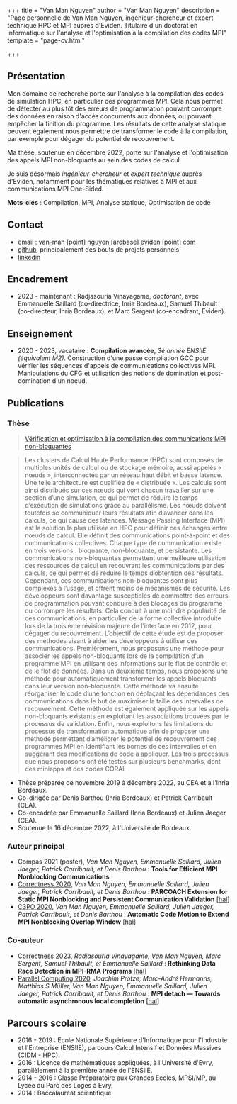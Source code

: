 +++
title = "Van Man Nguyen"
author = "Van Man Nguyen"
description = "Page personnelle de Van Man Nguyen, ingénieur-chercheur et expert technique HPC et MPI auprès d'Eviden. Titulaire d'un doctorat en informatique sur l'analyse et l'optimisation à la compilation des codes MPI"
template = "page-cv.html"

+++
## Présentation
Mon domaine de recherche porte sur l'analyse à la compilation des codes de 
simulation HPC, en particulier des programmes MPI. Cela nous permet de détecter
au plus tôt des erreurs de programmation pouvant corrompre des données en raison 
d'accès concurrents aux données, ou pouvant empêcher la finition du programme.
Les résultats de cette analyse statique peuvent également nous permettre de
transformer le code à la compilation, par exemple pour dégager du potentiel de
recouvrement. 

Ma thèse, soutenue en décembre 2022, porte sur l'analyse et l'optimisation des 
appels MPI non-bloquants au sein des codes de calcul. 

Je suis désormais *ingénieur-chercheur* et *expert technique* auprès 
d'Eviden, notamment pour les thématiques relatives à MPI et aux communications 
MPI One-Sided. 

**Mots-clés** : Compilation, MPI, Analyse statique, Optimisation de code

## Contact
- email : van-man [point] nguyen [arobase] eviden [point] com
- [github](https://github.com/VManNguyen), principalement des bouts de projets personnels
- [linkedin](https://www.linkedin.com/in/van-man-nguyen-126893140/)


## Encadrement
- 2023 - maintenant : Radjasouria Vinayagame, *doctorant*, avec Emmanuelle Saillard (co-directrice, Inria Bordeaux), Samuel Thibault (co-directeur, Inria Bordeaux), et Marc Sergent (co-encadrant, Eviden).

## Enseignement
- 2020 - 2023, vacataire : **Compilation avancée**, *3è année ENSIIE (équivalent M2)*. Construction d'une passe compilation GCC pour vérifier les séquences d'appels de communications collectives MPI. Manipulations du CFG et utilisation des notions de domination et post-domination d'un noeud.

## Publications
### Thèse
> [Vérification et optimisation à la compilation des communications MPI non-bloquantes](https://www.theses.fr/2022BORD0415)

> Les clusters de Calcul Haute Performance (HPC) sont composés de multiples 
unités de calcul ou de stockage mémoire, aussi appelés « nœuds », 
interconnectés par un réseau haut débit et basse latence. Une telle 
architecture est qualifiée de « distribuée ». Les calculs sont ainsi 
distribués sur ces nœuds qui vont chacun travailler sur une section d’une 
simulation, ce qui permet de réduire le temps d’exécution de simulations 
grâce au parallélisme. Les nœuds doivent toutefois se communiquer leurs 
résultats afin d’avancer dans les calculs, ce qui cause des latences. 
Message Passing Interface (MPI) est la solution la plus utilisée en HPC pour 
définir ces échanges entre nœuds de calcul. Elle définit des communications 
point-à-point et des communications collectives. Chaque type de communication 
existe en trois versions : bloquante, non-bloquante, et persistante. Les 
communications non-bloquantes permettent une meilleure utilisation des 
ressources de calcul en recouvrant les communications par des calculs, ce qui 
permet de réduire le temps d’obtention des résultats. Cependant, ces 
communications non-bloquantes sont plus complexes à l’usage, et offrent moins 
de mécanismes de sécurité. Les développeurs sont davantage susceptibles de 
commettre des erreurs de programmation pouvant conduire à des blocages du 
programme ou corrompre les résultats. Cela conduit à une moindre popularité de 
ces communications, en particulier de la forme collective introduite lors de la 
troisième révision majeure de l’interface en 2012, pour dégager du recouvrement. 
L’objectif de cette étude est de proposer des méthodes visant à aider les 
développeurs à utiliser ces communications. Premièrement, nous proposons une 
méthode pour associer les appels non-bloquants lors de la compilation d’un 
programme MPI en utilisant des informations sur le flot de contrôle et de le flot 
de données. Dans un deuxième temps, nous proposons une méthode pour 
automatiquement transformer les appels bloquants dans leur version 
non-bloquante. Cette méthode va ensuite réorganiser le code d’une fonction 
en déplaçant les dépendances des communications dans le but de maximiser 
la taille des intervalles de recouvrement. Cette méthode est également 
appliquée sur les appels non-bloquants existants en exploitant les 
associations trouvées par le processus de validation. Enfin, nous exploitons 
les limitations du processus de transformation automatique afin de proposer 
une méthode permettant d’améliorer le potentiel de recouvrement des 
programmes MPI en identifiant les bornes de ces intervalles et en suggérant 
des modifications de code à appliquer. Les trois processus que nous proposons 
ont été testés sur plusieurs benchmarks, dont des miniapps et des codes CORAL.

- Thèse préparée de novembre 2019 à décembre 2022, au CEA et à l'Inria Bordeaux.
- Co-dirigée par Denis Barthou (Inria Bordeaux) et Patrick Carribault (CEA).
- Co-encadrée par Emmanuelle Saillard (Inria Bordeaux) et Julien Jaeger (CEA).
- Soutenue le 16 décembre 2022, à l'Université de Bordeaux.

### Auteur principal
- Compas 2021 (poster), *Van Man Nguyen, Emmanuelle Saillard, Julien Jaeger, Patrick Carribault, et Denis Barthou* : **Tools for Efficient MPI Nonblocking Communications**
- [Correctness 2020](https://dx.doi.org/10.1109/Correctness51934.2020.00009), *Van Man Nguyen, Emmanuelle Saillard, Julien Jaeger, Patrick Carribault, et Denis Barthou* : **PARCOACH Extension for Static MPI Nonblocking and Persistent Communication Validation** [[hal](https://hal.science/cea-03014171v1)]
- [C3PO 2020](https://dx.doi.org/10.1007/978-3-030-59851-8_4), *Van Man Nguyen, Emmanuelle Saillard, Julien Jaeger, Patrick Carribault, et Denis Barthou* : **Automatic Code Motion to Extend MPI Nonblocking Overlap Window** [[hal](https://hal.science/cea-03010533v1)]

### Co-auteur
- [Correctness 2023](https://dx.doi.org/10.1145/3624062.3624086), *Radjasouria Vinayagame, Van Man Nguyen, Marc Sergent, Samuel Thibault, et Emmanuelle Saillard* : **Rethinking Data Race Detection in MPI-RMA Programs** [[hal](https://hal.science/hal-04272399v1)]
- [Parallel Computing 2020](https://dx.doi.org/10.1016/j.parco.2021.102859), *Joachim Protze, Marc-André Hermanns, Matthias S Müller, Van Man Nguyen, Emmanuelle Saillard, Julien Jaeger, Patrick Carribault, et Denis Barthou* : **MPI detach — Towards automatic asynchronous local completion** [[hal](https://hal.science/cea-03537990v1)]

## Parcours scolaire
- 2016 - 2019 : Ecole Nationale Supérieure d'Informatique pour l'Industrie et l'Entreprise (ENSIIE), parcours Calcul Intensif et Données Massives (CIDM - HPC).
- 2016 : Licence de mathématiques appliquées, à l'Université d'Evry, parallèlement à la première année de l'ENSIIE.
- 2014 - 2016 : Classe Préparatoire aux Grandes Ecoles, MPSI/MP, au Lycée du Parc des Loges à Evry.
- 2014 : Baccalauréat scientifique.
